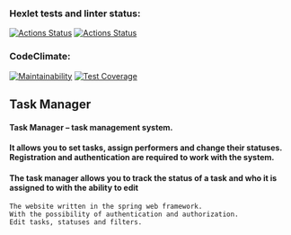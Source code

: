 ### Hexlet tests and linter status:
[![Actions Status](https://github.com/damirz95/java-project-99/actions/workflows/hexlet-check.yml/badge.svg)](https://github.com/damirz95/java-project-99/actions)
[![Actions Status](https://github.com/damirz95/java-project-99/actions/workflows/build.yml/badge.svg)](https://github.com/damirz95/java-project-99/actions)
### CodeClimate:
[![Maintainability](https://api.codeclimate.com/v1/badges/bc66dba08f1bdaddb571/maintainability)](https://codeclimate.com/github/damirz95/java-project-99/maintainability)
[![Test Coverage](https://api.codeclimate.com/v1/badges/bc66dba08f1bdaddb571/test_coverage)](https://codeclimate.com/github/damirz95/java-project-99/test_coverage)
## Task Manager

#### Task Manager – task management system.
#### It allows you to set tasks, assign performers and change their statuses. Registration and authentication are required to work with the system.
#### The task manager allows you to track the status of a task and who it is assigned to with the ability to edit

```text
The website written in the spring web framework.
With the possibility of authentication and authorization.
Edit tasks, statuses and filters.
```

